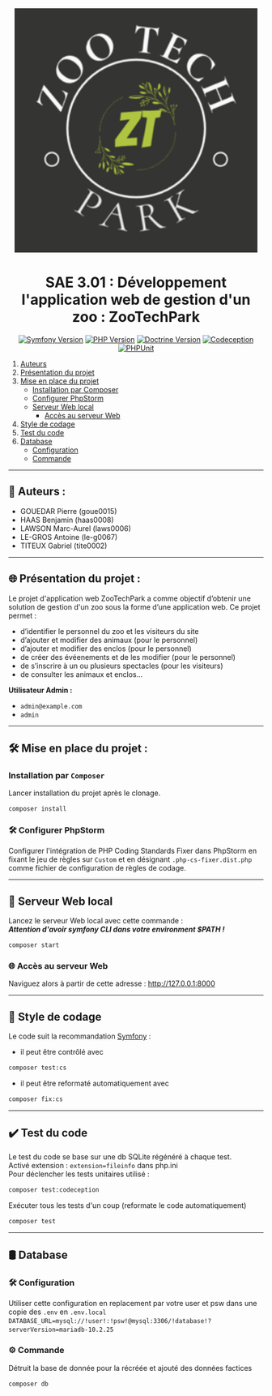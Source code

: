 <div align="center">
<img src="logo.png" alt="Logo de votre projet" width="480">

# SAE 3.01 : Développement l'application web de gestion d'un zoo : ZooTechPark

[![Symfony Version](https://img.shields.io/badge/Symfony-6.3-brightgreen)](https://symfony.com/)
[![PHP Version](https://img.shields.io/badge/PHP-8.1%2B-blue)](https://www.php.net/)
[![Doctrine Version](https://img.shields.io/badge/Doctrine-2.16-blue)](https://www.doctrine-project.org/)
[![Codeception](https://img.shields.io/badge/Codeception-^5.0-orange)](https://codeception.com/)
[![PHPUnit](https://img.shields.io/badge/PHPUnit-^9.5-red)](https://phpunit.de/)
</div>

<!-- Menu de Navigation -->

1. [Auteurs](#auteurs)
2. [Présentation du projet](#présentation-du-projet)
3. [Mise en place du projet](#mise-en-place-du-projet)
    - [Installation par Composer](#installation-par-composer)
    - [Configurer PhpStorm](#configurer-phpstorm)
    - [Serveur Web local](#serveur-web-local)
        - [Accès au serveur Web](#accès-au-serveur-web)
4. [Style de codage](#style-de-codage)
5. [Test du code](#test-du-code)
6. [Database](#database)
    - [Configuration](#configuration)
    - [Commande](#commande)

---

## 👥 Auteurs :

- GOUEDAR Pierre (goue0015)
- HAAS Benjamin (haas0008)
- LAWSON Marc-Aurel (laws0006)
- LE-GROS Antoine (le-g0067)
- TITEUX Gabriel (tite0002)

---

## 🌐 Présentation du projet :

Le projet d'application web ZooTechPark a comme objectif d’obtenir une solution
de gestion d'un zoo sous la forme d’une application web. Ce projet permet :

- d’identifier le personnel du zoo et les visiteurs du site
- d’ajouter et modifier des animaux (pour le personnel)
- d’ajouter et modifier des enclos (pour le personnel)
- de créer des évéenements et de les modifier (pour le personnel)
- de s’inscrire à un ou plusieurs spectacles (pour les visiteurs)
- de consulter les animaux et enclos...

**Utilisateur Admin :**

- `admin@example.com`
- `admin`

---

## 🛠️ Mise en place du projet :

### Installation par `Composer`

Lancer installation du projet après le clonage.

```bash 
composer install
``` 

### 🛠️ Configurer PhpStorm

Configurer l'intégration de PHP Coding Standards Fixer dans PhpStorm en fixant le jeu de règles sur `Custom` et en
désignant `.php-cs-fixer.dist.php` comme fichier de configuration de règles de codage.

---

## 🚀 Serveur Web local

Lancez le serveur Web local avec cette commande :<br>
***Attention d'avoir symfony CLI dans votre environment $PATH !***

```bash
composer start
```

### 🌐 Accès au serveur Web

Naviguez alors à partir de cette adresse : <http://127.0.0.1:8000>

---

## 📏 Style de codage

Le code suit la recommandation [Symfony](https://symfony.com/doc/current/contributing/code/standards.html) :

- il peut être contrôlé avec

```bash
composer test:cs
```

- il peut être reformaté automatiquement avec

```bash
composer fix:cs
```

---

## ✔️ Test du code

Le test du code se base sur une db SQLite régénéré à chaque test.<br>
Activé extension : `extension=fileinfo` dans php.ini<br>
Pour déclencher les tests unitaires utilisé :

```bash
composer test:codeception
```

Exécuter tous les tests d'un coup (reformate le code automatiquement)

```bash
composer test
```

---

## 🛢️ Database

### 🛠️ Configuration

Utiliser cette configuration en replacement par votre user et psw dans une copie des `.env` en `.env.local`
`DATABASE_URL=mysql://!user!:!psw!@mysql:3306/!database!?serverVersion=mariadb-10.2.25`

### ⚙️ Commande

Détruit la base de donnée pour la récréée et ajouté des données factices

```bash
composer db
```